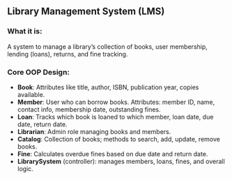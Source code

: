 ## Library Management System (LMS)

### What it is:

A system to manage a library’s collection of books, user membership, lending (loans), returns, and fine tracking. 

### Core OOP Design:

- **Book**: Attributes like title, author, ISBN, publication year, copies available.
- **Member**: User who can borrow books. Attributes: member ID, name, contact info, membership date, outstanding fines.
- **Loan**: Tracks which book is loaned to which member, loan date, due date, return date.
- **Librarian**: Admin role managing books and members.
- **Catalog**: Collection of books; methods to search, add, update, remove books.
- **Fine**: Calculates overdue fines based on due date and return date.
- **LibrarySystem** (controller): manages members, loans, fines, and overall logic.
